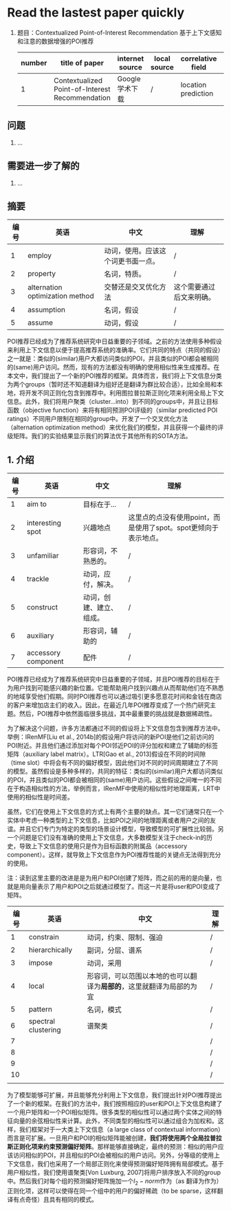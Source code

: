 # Read the lastest paper quickly

1. 题目：Contextualized Point-of-Interest Recommendation
基于上下文感知和注意的数据增强的POI推荐

   |number|title of paper|internet source|local source|correlative field|illustration|
   |---|---|---|---|---|---|
   |1|Contextualized Point-of-Interest Recommendation|Google学术下载|/|location prediction|distll|

## 问题

1. ...

## 需要进一步了解的

1. ...

## 摘要

|编号|英语|中文|理解|
|---|---|---|---|
|1|employ|动词，使用。应该这个词更书面一点。|/|
|2|property|名词，特质。|/|
|3|alternation optimization method|交替还是交叉优化方法|这个需要通过后文来明确。|
|4|assumption|名词，假设|/|
|5|assume|动词，假设|/|

POI推荐已经成为了推荐系统研究中日益重要的子领域。之前的方法使用多种假设来利用上下文信息以便于提高推荐系统的准确率。它们共同的特点（共同的假设）之一就是：类似的(similar)用户大都访问类似的POI，并且类似的POI都会被相同的(same)用户访问。然而，现有的方法都没有明确的使用相似性来生成推荐。在本文中，我们提出了一个新的POI推荐的框架。具体而言，我们将上下文信息分类为两个groups（暂时还不知道翻译为组好还是翻译为群比较合适），比如全局和本地，将开发不同正则化包含到推荐中。利用图拉普拉斯正则化项来利用全局上下文信息。此外，我们将用户聚类（cluster...into）到不同的groups中，并且让目标函数（objective function）来将有相同预测POI评级的（similar predicted POI ratings）不同用户限制在相同的group中。开发了一个交叉优化方法（alternation optimization method）来优化我们的模型，并且获得一个最终的评级矩阵。我们的实验结果显示我们的算法优于其他所有的SOTA方法。

## 1. 介绍

|编号|英语|中文|理解|
|---|---|---|---|
|1|aim to|目标在于...|/|
|2|interesting spot|兴趣地点|这里点的点没有使用point，而是使用了spot。spot更倾向于表示地点。|
|3|unfamiliar|形容词，不熟悉的。|/|
|4|trackle|动词，应付，解决。|/|
|5|construct|动词，创建、建立、组成。|/|
|6|auxiliary|形容词，辅助的|/|
|7|accessory component|配件|/|

POI推荐已经成为了推荐系统研究中日益重要的子领域，并且POI推荐的目标在于为用户找到可能感兴趣的新位置。它能帮助用户找到兴趣点从而帮助他们在不熟悉的地域享受他们假期。同时POI推荐也可以通过吸引更多愿意花时间和金钱在商店的客户来增加店主们的收入。因此，在最近几年POI推荐变成了一个热门研究主题。然后，POI推荐中依然面临很多挑战，其中最重要的挑战就是数据稀疏性。

为了解决这个问题，许多方法都通过不同的假设将上下文信息包含到推荐方法中。举例：IRenMF[Liu et al.,
2014b]的假设用户将访问的新POI是他们之前访问的POI附近。并且他们通过添加对每个POI邻近POI的评分加权和建立了辅助的标签矩阵（auxiliary label matrix）。LTR[Gao et al., 2013]假设在不同的时间隙（time slot）中将会有不同的偏好模型，因此他们对不同的时间周期建立了不同的模型。虽然假设是多种多样的，共同的特征：类似的(similar)用户大都访问类似的POI，并且类似的POI都会被相同的(same)用户访问。这些假设之间唯一的不同在于构造相似性的方法，举例而言，IRenMF中使用的相似性时地理距离，LRT中使用的相似性是时间差。

虽然，它们在使用上下文信息的方式上有两个主要的缺点。其一它们通常只在一个实体中考虑一种类型的上下文信息，比如POI之间的地理距离或者用户之间的友谊。并且它们专门为特定的类型的场景设计模型，导致模型的可扩展性比较弱。另一个问题是它们没有准确的使用上下文信息，大多数模型关注于check-in的历史，导致上下文信息的使用只是作为目标函数的附属品（accessory component）。这样，就导致上下文信息作为POI推荐性能的关键点无法得到充分的使用。

注：读到这里主要的改进是是为用户和POI创建了矩阵，而之前的用的是向量，也就是用向量表示了用户和POI之后就通过模型了。而这一片是将user和POI变成了矩阵。

|编号|英语|中文|理解|
|---|---|---|---|
|1|constrain|动词，约束、限制、强迫|/|
|2|hierarchically|副词，分层、谱系|/|
|3|impose|动词，采用|/|
|4|local|形容词，可以范围以本地的也可以翻译为**局部的**，这里就翻译为局部的为宜|/|
|5|pattern|名词，模式|/|
|6|spectral clustering|谱聚类|/|
|7|||/|
|8|||/|
|9|||/|
|10|||/|
|||||

为了模型能够可扩展，并且能够充分利用上下文信息，我们提出针对POI推荐提出了一个新的框架。在我们的方法中，我们按照相应的user和POI上下文信息构建了一个用户矩阵和一个POI相似矩阵。很多类型的相似性可以通过两个实体之间的特征向量的余弦相似性来计算。此外，不同类型的相似性可以通过组合为加权和。这样，我们框架对于一大类上下文信息（a large class of contextual information）而言是可扩展。一旦用户和POI的相似矩阵能被创建，**我们将使用两个全局拉普拉斯正则化项来约束预测偏好矩阵**。那样能够直接确定，最终的预测：相似的用户应该访问相似的POI，并且相似的POI会被相似的用户访问。另外，分等级的使用上下文信息，我们也采用了一个局部正则化来使得预测偏好矩阵拥有局部模式。基于用户相似性，我们使用谱聚类[Von Luxburg, 2007]将用户排序放入不同的group中。然后我们对每个组的预测偏好矩阵施加一个$l_2 -norm$作为（as 翻译为作为）正则化项，这样可以使得在同一个组中的用户的偏好稀疏（to be sparse，这样翻译有点奇怪）且具有相同的模式。